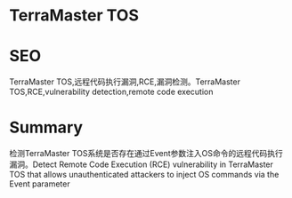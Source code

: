 # TerraMaster TOS
# SEO
TerraMaster TOS,远程代码执行漏洞,RCE,漏洞检测。TerraMaster TOS,RCE,vulnerability detection,remote code execution
# Summary
检测TerraMaster TOS系统是否存在通过Event参数注入OS命令的远程代码执行漏洞。Detect Remote Code Execution (RCE) vulnerability in TerraMaster TOS that allows unauthenticated attackers to inject OS commands via the Event parameter
